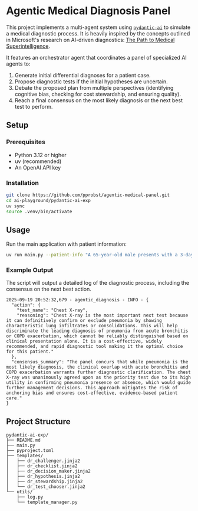 # Agentic Medical Diagnosis Panel

This project implements a multi-agent system using [`pydantic-ai`](https://ai.pydantic.dev/) to simulate a medical diagnostic process. It is heavily inspired by the concepts outlined in Microsoft's research on AI-driven diagnostics: [The Path to Medical Superintelligence](https://microsoft.ai/new/the-path-to-medical-superintelligence/).

It features an orchestrator agent that coordinates a panel of specialized AI agents to:
1.  Generate initial differential diagnoses for a patient case.
2.  Propose diagnostic tests if the initial hypotheses are uncertain.
3.  Debate the proposed plan from multiple perspectives (identifying cognitive bias, checking for cost stewardship, and ensuring quality).
4.  Reach a final consensus on the most likely diagnosis or the next best test to perform.

## Setup

### Prerequisites

- Python 3.12 or higher
- uv (recommended)
- An OpenAI API key

### Installation

```bash
git clone https://github.com/pprobst/agentic-medical-panel.git
cd ai-playground/pydantic-ai-exp
uv sync
source .venv/bin/activate
```

## Usage

Run the main application with patient information:

```bash
uv run main.py --patient-info "A 65-year-old male presents with a 3-day history of high fever, a productive cough, and shortness of breath." --model gpt-4.1-mini
```

### Example Output

The script will output a detailed log of the diagnostic process, including the consensus on the next best action.

```
2025-09-19 20:52:32,679 - agentic_diagnosis - INFO - {
  "action": {
    "test_name": "Chest X-ray",
    "reasoning": "Chest X-ray is the most important next test because it can definitively confirm or exclude pneumonia by showing characteristic lung infiltrates or consolidations. This will help discriminate the leading diagnosis of pneumonia from acute bronchitis or COPD exacerbation, which cannot be reliably distinguished based on clinical presentation alone. It is a cost-effective, widely recommended, and rapid diagnostic tool making it the optimal choice for this patient."
  },
  "consensus_summary": "The panel concurs that while pneumonia is the most likely diagnosis, the clinical overlap with acute bronchitis and COPD exacerbation warrants further diagnostic clarification. The chest X-ray was unanimously agreed upon as the priority test due to its high utility in confirming pneumonia presence or absence, which would guide further management decisions. This approach mitigates the risk of anchoring bias and ensures cost-effective, evidence-based patient care."
}
```

## Project Structure

```
pydantic-ai-exp/
├── README.md
├── main.py
├── pyproject.toml
├── templates/
│   ├── dr_challenger.jinja2
│   ├── dr_checklist.jinja2
│   ├── dr_decision_maker.jinja2
│   ├── dr_hypothesis.jinja2
│   ├── dr_stewardship.jinja2
│   └── dr_test_chooser.jinja2
└── utils/
    ├── log.py
    └── template_manager.py
```